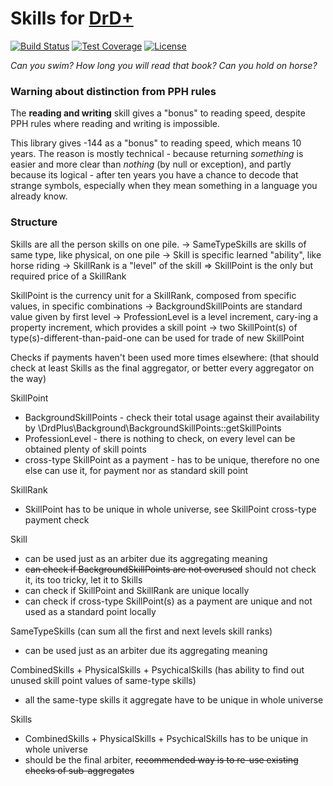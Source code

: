# Skills for [DrD+](http://www.altar.cz/drdplus/)

[![Build Status](https://travis-ci.org/jaroslavtyc/drd-plus-skills.svg?branch=master)](https://travis-ci.org/jaroslavtyc/drd-plus-skills)
[![Test Coverage](https://codeclimate.com/github/jaroslavtyc/drd-plus-skills/badges/coverage.svg)](https://codeclimate.com/github/jaroslavtyc/drd-plus-skills/coverage)
[![License](https://poser.pugx.org/drd-plus/skills/license)](https://packagist.org/packages/drd-plus/skills)

*Can you swim? How long you will read that book? Can you hold on horse?*

### Warning about distinction from PPH rules
The **reading and writing** skill gives a "bonus" to reading speed, despite PPH rules where
reading and writing is impossible.

This library gives -144 as a "bonus" to reading speed, which means 10 years.
The reason is mostly technical - because returning *something* is easier and more clear
than *nothing* (by null or exception), and partly because its logical - after ten years you have a chance to decode that
strange symbols, especially when they mean something in a language you already know.

### Structure

Skills are all the person skills on one pile.
-> SameTypeSkills are skills of same type, like physical, on one pile
  -> Skill is specific learned "ability", like horse riding
    -> SkillRank is a "level" of the skill
       => SkillPoint is the only but required price of a SkillRank

SkillPoint is the currency unit for a SkillRank, composed from specific values, in specific combinations
-> BackgroundSkillPoints are standard value given by first level
-> ProfessionLevel is a level increment, cary-ing a property increment, which provides a skill point
-> two SkillPoint(s) of type(s)-different-than-paid-one can be used for trade of new SkillPoint

Checks if payments haven't been used more times elsewhere:
(that should check at least Skills as the final aggregator, or better every aggregator on the way)

SkillPoint
- BackgroundSkillPoints - check their total usage against their availability by \DrdPlus\\Background\BackgroundSkillPoints::getSkillPoints
- ProfessionLevel - there is nothing to check, on every level can be obtained plenty of skill points
- cross-type SkillPoint as a payment - has to be unique, therefore no one else can use it, for payment nor as standard skill point

SkillRank
- SkillPoint has to be unique in whole universe, see SkillPoint cross-type payment check

Skill
- can be used just as an arbiter due its aggregating meaning
- ~~can check if BackgroundSkillPoints are not overused~~ should not check it, its too tricky, let it to Skills
- can check if SkillPoint and SkillRank are unique locally
- can check if cross-type SkillPoint(s) as a payment are unique and not used as a standard point locally

SameTypeSkills
(can sum all the first and next levels skill ranks)
- can be used just as an arbiter due its aggregating meaning

CombinedSkills + PhysicalSkills + PsychicalSkills
(has ability to find out unused skill point values of same-type skills)
- all the same-type skills it aggregate have to be unique in whole universe

Skills
- CombinedSkills + PhysicalSkills + PsychicalSkills has to be unique in whole universe
- should be the final arbiter, ~~recommended way is to re-use existing checks of sub-aggregates~~
